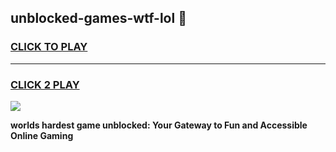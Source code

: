 
## unblocked-games-wtf-lol 👋
<h3>
<a href="https://premium.freeplayer.one?title=unblocked-games-wtf-lol&ref=14F">CLICK TO PLAY</a></h3>
<hr>

<h3>
<a href="https://premium.freeplayer.one?title=unblocked-games-wtf-lol&ref=14F">CLICK 2 PLAY</a>
  
</h3>

<a href="https://premium.freeplayer.one?title=unblocked-games-wtf-lol&ref=12F/"><img src="https://clearcache.store/games.png"></a>


**worlds hardest game unblocked: Your Gateway to Fun and Accessible Online Gaming**
